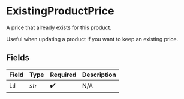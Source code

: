 # ExistingProductPrice

A price that already exists for this product.

Useful when updating a product if you want to keep an existing price.


## Fields

| Field              | Type               | Required           | Description        |
| ------------------ | ------------------ | ------------------ | ------------------ |
| `id`               | *str*              | :heavy_check_mark: | N/A                |